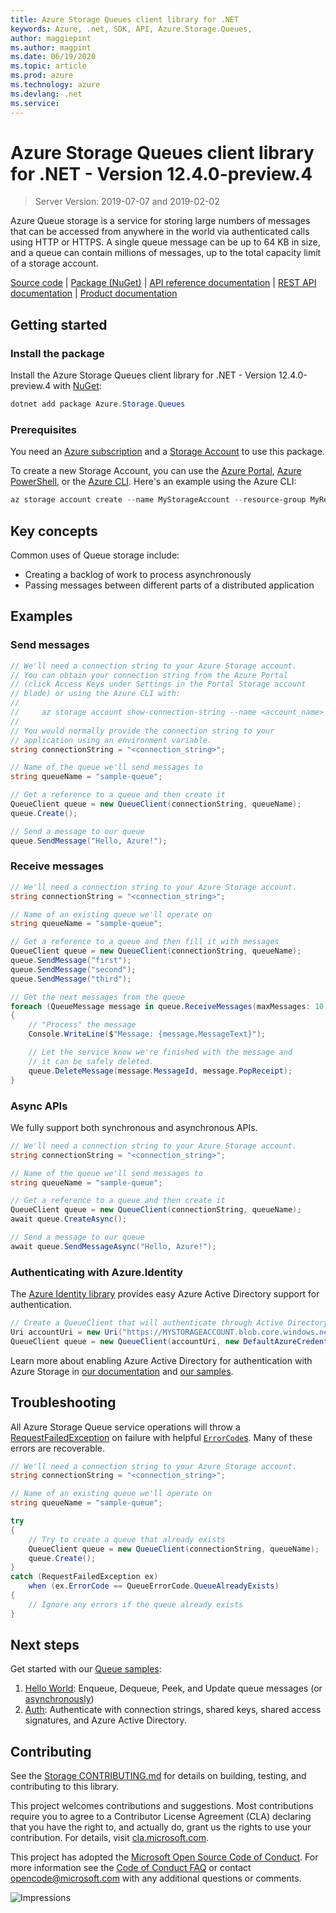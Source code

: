```yaml
---
title: Azure Storage Queues client library for .NET
keywords: Azure, .net, SDK, API, Azure.Storage.Queues, 
author: maggiepint
ms.author: magpint
ms.date: 06/19/2020
ms.topic: article
ms.prod: azure
ms.technology: azure
ms.devlang: .net
ms.service: 
---
```


# Azure Storage Queues client library for .NET - Version 12.4.0-preview.4 


> Server Version: 2019-07-07 and 2019-02-02

Azure Queue storage is a service for storing large numbers of messages that 
can be accessed from anywhere in the world via authenticated calls using
HTTP or HTTPS.  A single queue message can be up to 64 KB in size, and a
queue can contain millions of messages, up to the total capacity limit of
a storage account.

[Source code][source] | [Package (NuGet)][package] | [API reference documentation][docs] | [REST API documentation][rest_docs] | [Product documentation][product_docs]

## Getting started

### Install the package

Install the Azure Storage Queues client library for .NET - Version 12.4.0-preview.4 
 with [NuGet][nuget]:

```Powershell
dotnet add package Azure.Storage.Queues
```

### Prerequisites

You need an [Azure subscription][azure_sub] and a
[Storage Account][storage_account_docs] to use this package.

To create a new Storage Account, you can use the [Azure Portal][storage_account_create_portal],
[Azure PowerShell][storage_account_create_ps], or the [Azure CLI][storage_account_create_cli].
Here's an example using the Azure CLI:

```Powershell
az storage account create --name MyStorageAccount --resource-group MyResourceGroup --location westus --sku Standard_LRS
```

## Key concepts

Common uses of Queue storage include:

- Creating a backlog of work to process asynchronously
- Passing messages between different parts of a distributed application

## Examples

### Send messages

```C# Snippet:Azure_Storage_Queues_Samples_Sample01a_HelloWorld_SendMessage
// We'll need a connection string to your Azure Storage account.
// You can obtain your connection string from the Azure Portal
// (click Access Keys under Settings in the Portal Storage account
// blade) or using the Azure CLI with:
//
//     az storage account show-connection-string --name <account_name> --resource-group <resource_group>
//
// You would normally provide the connection string to your
// application using an environment variable.
string connectionString = "<connection_string>";

// Name of the queue we'll send messages to
string queueName = "sample-queue";

// Get a reference to a queue and then create it
QueueClient queue = new QueueClient(connectionString, queueName);
queue.Create();

// Send a message to our queue
queue.SendMessage("Hello, Azure!");
```

### Receive messages

```C# Snippet:Azure_Storage_Queues_Samples_Sample01a_HelloWorld_ReceiveMessages
// We'll need a connection string to your Azure Storage account.
string connectionString = "<connection_string>";

// Name of an existing queue we'll operate on
string queueName = "sample-queue";

// Get a reference to a queue and then fill it with messages
QueueClient queue = new QueueClient(connectionString, queueName);
queue.SendMessage("first");
queue.SendMessage("second");
queue.SendMessage("third");

// Get the next messages from the queue
foreach (QueueMessage message in queue.ReceiveMessages(maxMessages: 10).Value)
{
    // "Process" the message
    Console.WriteLine($"Message: {message.MessageText}");

    // Let the service know we're finished with the message and
    // it can be safely deleted.
    queue.DeleteMessage(message.MessageId, message.PopReceipt);
}
```

### Async APIs

We fully support both synchronous and asynchronous APIs.

```C# Snippet:Azure_Storage_Queues_Samples_Sample01b_HelloWorld_SendMessageAsync
// We'll need a connection string to your Azure Storage account.
string connectionString = "<connection_string>";

// Name of the queue we'll send messages to
string queueName = "sample-queue";

// Get a reference to a queue and then create it
QueueClient queue = new QueueClient(connectionString, queueName);
await queue.CreateAsync();

// Send a message to our queue
await queue.SendMessageAsync("Hello, Azure!");
```

### Authenticating with Azure.Identity

The [Azure Identity library][identity] provides easy Azure Active Directory support for authentication.

```C# Snippet:Azure_Storage_Queues_Samples_Sample01a_HelloWorld_IdentityAuth
// Create a QueueClient that will authenticate through Active Directory
Uri accountUri = new Uri("https://MYSTORAGEACCOUNT.blob.core.windows.net/");
QueueClient queue = new QueueClient(accountUri, new DefaultAzureCredential());
```

Learn more about enabling Azure Active Directory for authentication with Azure Storage in [our documentation][storage_ad] and [our samples](#next-steps).

## Troubleshooting

All Azure Storage Queue service operations will throw a
[RequestFailedException][RequestFailedException] on failure with
helpful [`ErrorCode`s][error_codes].  Many of these errors are recoverable.

```C# Snippet:Azure_Storage_Queues_Samples_Sample01a_HelloWorld_Errors
// We'll need a connection string to your Azure Storage account.
string connectionString = "<connection_string>";

// Name of an existing queue we'll operate on
string queueName = "sample-queue";

try
{
    // Try to create a queue that already exists
    QueueClient queue = new QueueClient(connectionString, queueName);
    queue.Create();
}
catch (RequestFailedException ex)
    when (ex.ErrorCode == QueueErrorCode.QueueAlreadyExists)
{
    // Ignore any errors if the queue already exists
}
```

## Next steps

Get started with our [Queue samples][samples]:

1. [Hello World](samples/Sample01a_HelloWorld.cs): Enqueue, Dequeue, Peek, and Update queue messages (or [asynchronously](samples/Sample01b_HelloWorldAsync.cs))
2. [Auth](samples/Sample02_Auth.cs): Authenticate with connection strings, shared keys, shared access signatures, and Azure Active Directory.

## Contributing

See the [Storage CONTRIBUTING.md][storage_contrib] for details on building,
testing, and contributing to this library.

This project welcomes contributions and suggestions.  Most contributions require
you to agree to a Contributor License Agreement (CLA) declaring that you have
the right to, and actually do, grant us the rights to use your contribution. For
details, visit [cla.microsoft.com][cla].

This project has adopted the [Microsoft Open Source Code of Conduct][coc].
For more information see the [Code of Conduct FAQ][coc_faq]
or contact [opencode@microsoft.com][coc_contact] with any
additional questions or comments.

![Impressions](https://azure-sdk-impressions.azurewebsites.net/api/impressions/azure-sdk-for-net%2Fsdk%2Fstorage%2FAzure.Storage.Queues%2FREADME.png)

<!-- LINKS -->
[source]: https://github.com/Azure/azure-sdk-for-net/tree/master/sdk/storage/Azure.Storage.Queues/src
[package]: https://www.nuget.org/packages/Azure.Storage.Queues/
[docs]: https://docs.microsoft.com/dotnet/api/azure.storage.queues
[rest_docs]: https://docs.microsoft.com/rest/api/storageservices/queue-service-rest-api
[product_docs]: https://docs.microsoft.com/azure/storage/queues/storage-queues-introduction
[nuget]: https://www.nuget.org/
[storage_account_docs]: https://docs.microsoft.com/azure/storage/common/storage-account-overview
[storage_account_create_ps]: https://docs.microsoft.com/azure/storage/common/storage-quickstart-create-account?tabs=azure-powershell
[storage_account_create_cli]: https://docs.microsoft.com/azure/storage/common/storage-quickstart-create-account?tabs=azure-cli
[storage_account_create_portal]: https://docs.microsoft.com/azure/storage/common/storage-quickstart-create-account?tabs=azure-portal
[azure_cli]: https://docs.microsoft.com/cli/azure
[azure_sub]: https://azure.microsoft.com/free/
[identity]: https://github.com/Azure/azure-sdk-for-net/tree/master/sdk/identity/Azure.Identity/README.md
[storage_ad]: https://docs.microsoft.com/azure/storage/common/storage-auth-aad
[storage_ad_sample]: samples/Sample02c_Auth_ActiveDirectory.cs
[RequestFailedException]: https://github.com/Azure/azure-sdk-for-net/tree/master/sdk/core/Azure.Core/src/RequestFailedException.cs
[error_codes]: https://docs.microsoft.com/rest/api/storageservices/queue-service-error-codes
[samples]: samples/
[storage_contrib]: ../CONTRIBUTING.md
[cla]: https://cla.microsoft.com
[coc]: https://opensource.microsoft.com/codeofconduct/
[coc_faq]: https://opensource.microsoft.com/codeofconduct/faq/
[coc_contact]: mailto:opencode@microsoft.com

